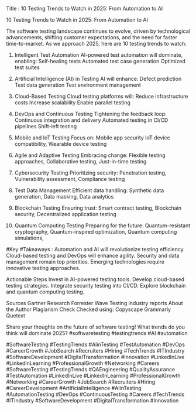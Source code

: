 Title : 10 Testing Trends to Watch in 2025: From Automation to AI

10 Testing Trends to Watch in 2025: From Automation to AI

The software testing landscape continues to evolve, driven by technological advancements, shifting customer expectations, and the need for faster time-to-market.
As we approach 2025, here are 10 testing trends to watch:

1. Intelligent Test Automation
AI-powered test automation will dominate, enabling:
Self-healing tests Automated test case generation Optimized test suites

2. Artificial Intelligence (AI) in Testing
AI will enhance: Defect prediction Test data generation Test environment management

3. Cloud-Based Testing
Cloud testing platforms will: Reduce infrastructure costs Increase scalability Enable parallel testing

4. DevOps and Continuous Testing
Tightening the feedback loop:
Continuous integration and delivery Automated testing in CI/CD pipelines Shift-left testing

5. Mobile and IoT Testing
Focus on:
Mobile app security
IoT device compatibility, Wearable device testing

7. Agile and Adaptive Testing
Embracing change:
Flexible testing approaches, Collaborative testing, Just-in-time testing

8. Cybersecurity Testing
Prioritizing security: Penetration testing, Vulnerability assessment, Compliance testing

9. Test Data Management
Efficient data handling: Synthetic data generation, Data masking, Data analytics

10. Blockchain Testing
Ensuring trust:
Smart contract testing, Blockchain security, Decentralized application testing

12. Quantum Computing Testing
Preparing for the future: Quantum-resistant cryptography, Quantum-inspired optimization, Quantum computing simulations,

#Key #Takeaways : 
Automation and AI will revolutionize testing efficiency.
Cloud-based testing and DevOps will enhance agility.
Security and data management remain top priorities.
Emerging technologies require innovative testing approaches.

Actionable Steps
Invest in AI-powered testing tools.
Develop cloud-based testing strategies.
Integrate security testing into CI/CD.
Explore blockchain and quantum computing testing.

Sources
Gartner Research
Forrester Wave
Testing industry reports
About the Author
Plagiarism Check
Checked using:
Copyscape
Grammarly
Quetext

Share your thoughts on the future of software testing! What trends do you think will dominate 2025? #softwaretesting #testingtrends #AI #automation

#SoftwareTesting #TestingTrends #AIinTesting #TestAutomation #DevOps #CareerGrowth #JobSearch #Recruiters #Hiring #TechTrends #ITIndustry #SoftwareDevelopment #DigitalTransformation #Innovation #LinkedInLive #LinkedInLearning #ProfessionalGrowth #Networking #Careers
#SoftwareTesting
#TestingTrends
#QAEngineering
#QualityAssurance
#TestAutomation
#LinkedInLive
#LinkedInLearning
#ProfessionalGrowth
#Networking
#CareerGrowth
#JobSearch
#Recruiters
#Hiring
#CareerDevelopment
#ArtificialIntelligence
#AIinTesting
#AutomationTesting
#DevOps
#ContinuousTesting
#Careers
#TechTrends
#ITIndustry
#SoftwareDevelopment
#DigitalTransformation
#Innovation
